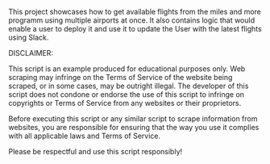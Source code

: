 This project showcases how to get available flights from the miles and more programm using multiple airports at once.
It also contains logic that would enable a user to deploy it and use it to update the User with the latest flights using Slack.

DISCLAIMER:

This script is an example produced for educational purposes only. Web scraping may infringe on the Terms of Service
of the website being scraped, or in some cases, may be outright illegal. The developer of this script does not condone
or endorse the use of this script to infringe on copyrights or Terms of Service from any websites or their proprietors.

Before executing this script or any similar script to scrape information from websites, you are responsible for ensuring
that the way you use it complies with all applicable laws and Terms of Service.

Please be respectful and use this script responsibly!

